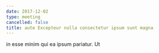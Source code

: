```yaml
---
date: 2017-12-02
type: meeting
cancelled: false
title: aute Excepteur nulla consectetur ipsum sunt magna
---
```

in esse minim qui ea ipsum pariatur. Ut